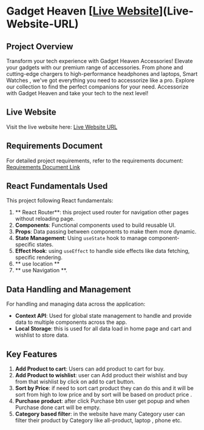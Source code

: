 # Gadget Heaven [[Live Website](https://gadgetheaven-world.netlify.app/)](Live-Website-URL)


## Project Overview

Transform your tech experience with Gadget Heaven Accessories! Elevate your gadgets with our premium range of accessories. From  phone and cutting-edge chargers to high-performance headphones and laptops, Smart Watches , we've got everything you need to accessorize like a pro. Explore our collection to find the perfect companions for your need. Accessorize with Gadget Heaven and take your tech to the next level!

## Live Website

Visit the live website here: [Live Website URL](https://gadgetheaven-world.netlify.app/)

## Requirements Document

For detailed project requirements, refer to the requirements document: [Requirements Document Link](https://github.com/programming-hero-web-course-4/b10a8-gadget-heaven-JuwelRana34/blob/main/public/Batch-10_Assignment-08.pdf)

## React Fundamentals Used

This project following React fundamentals:

1. ** React Router**: this project used router  for navigation other pages without reloading page.
2. **Components**: Functional components used to build reusable UI.
3. **Props**: Data passing between components to make them more dynamic.
4. **State Management**: Using  `useState` hook to manage component-specific states.
5. **Effect Hook**: using `useEffect` to handle side effects like  data fetching, specific rendering.
6. ** use location **
7. ** use Navigation **.


## Data Handling and Management

For handling and managing data across the application:

- **Context API**: Used for global state management to handle and provide data to multiple components across the app.
- **Local Storage**: this is used for all data load in home page and cart and wishlist to store data.

## Key Features

1. **Add Product to cart**: Users can add product to cart for buy.
2. **Add Product to wishlist**: user can Add product their wishlist and buy from that wishlist by click on add to cart button.
3. **Sort by Price**: if need to sort cart product they can do this and it will be sort from high to low price and by sort will be based on product price .
4. **Purchase product**: after click Purchase btn user get popup and when Purchase done cart will be empty.
5. **Category based filter**: in the website have many Category user can filter their product by Category like all-product, laptop , phone etc.


